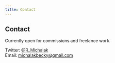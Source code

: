 ```yaml
---
title: Contact
---
```


## Contact

Currently open for commissions and freelance work.

Twitter: [@R_Michalak](https://twitter.com/R_Michalak)<br>
Email: [michalakbecky@gmail.com](mailto:michalakbecky@gmail.com)
